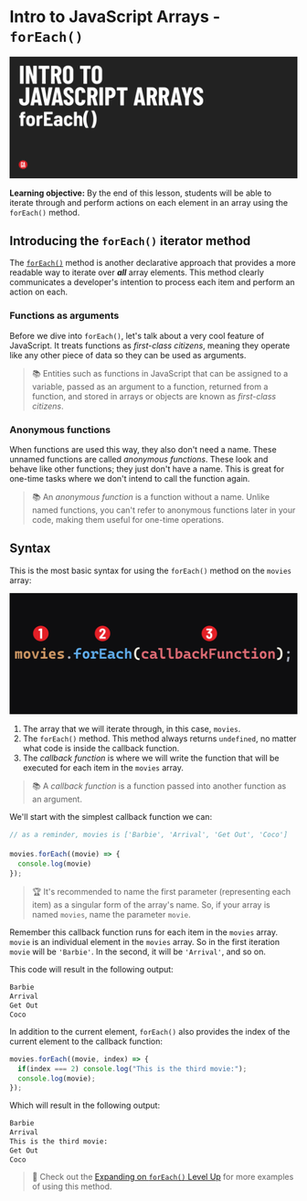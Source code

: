 # Intro to JavaScript Arrays - `forEach()`

![Hero image](./assets/hero.png)

**Learning objective:** By the end of this lesson, students will be able to iterate through and perform actions on each element in an array using the `forEach()` method.

## Introducing the `forEach()` iterator method

The [`forEach()`](https://developer.mozilla.org/en-US/docs/Web/JavaScript/Reference/Global_Objects/Array/forEach) method is another declarative approach that provides a more readable way to iterate over ***all*** array elements. This method clearly communicates a developer's intention to process each item and perform an action on each.

### Functions as arguments

Before we dive into `forEach()`, let's talk about a very cool feature of JavaScript. It treats functions as *first-class citizens*, meaning they operate like any other piece of data so they can be used as arguments.

> 📚 Entities such as functions in JavaScript that can be assigned to a variable, passed as an argument to a function, returned from a function, and stored in arrays or objects are known as *first-class citizens*.

### Anonymous functions

When functions are used this way, they also don't need a name. These unnamed functions are called *anonymous functions*. These look and behave like other functions; they just don't have a name. This is great for one-time tasks where we don't intend to call the function again.

> 📚 An *anonymous function* is a function without a name. Unlike named functions, you can't refer to anonymous functions later in your code, making them useful for one-time operations.

## Syntax

This is the most basic syntax for using the `forEach()` method on the `movies` array:

![A line of code reading: movies.forEach(callbackFunction);. Elements of the code are numbered: 1) movies, 2) .forEach(), 3) the callback function.](assets/foreach-syntax.png)

1) The array that we will iterate through, in this case, `movies`.
2) The `forEach()` method. This method always returns `undefined`, no matter what code is inside the callback function.
3) The *callback function* is where we will write the function that will be executed for each item in the `movies` array.

> 📚 A *callback function* is a function passed into another function as an argument. 

We'll start with the simplest callback function we can:

```js
// as a reminder, movies is ['Barbie', 'Arrival', 'Get Out', 'Coco']

movies.forEach((movie) => {
  console.log(movie)
});
```

> 🏆 It's recommended to name the first parameter (representing each item) as a singular form of the array's name. So, if your array is named `movies`, name the parameter `movie`.

Remember this callback function runs for each item in the `movies` array. `movie` is an individual element in the `movies` array. So in the first iteration `movie` will be `'Barbie'`. In the second, it will be `'Arrival'`, and so on.

This code will result in the following output:

```text
Barbie
Arrival
Get Out
Coco
```

In addition to the current element, `forEach()` also provides the index of the current element to the callback function:

```js
movies.forEach((movie, index) => {
  if(index === 2) console.log("This is the third movie:");
  console.log(movie);
});
```

Which will result in the following output:

```
Barbie
Arrival
This is the third movie:
Get Out
Coco
```

> 🚀 Check out the [Expanding on `forEach()` Level Up](../level-up/expanding-on-forEach.md) for more examples of using this method.
